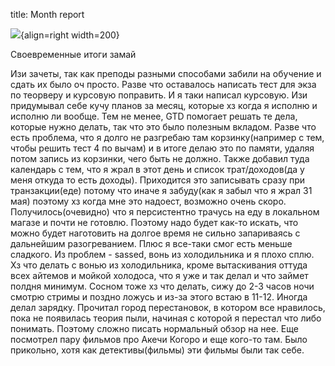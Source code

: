 title: Month report

![](/static/img/1LY1Ky2BFBc.jpg){align=right width=200}

Своевременные итоги замай

Изи зачеты, так как преподы разными способами забили на обучение и сдать их было оч просто. Разве что оставалось написать тест для экза по теорверу и курсовую поправить. И я таки написал курсовую.
Изи придумывал себе кучу планов за месяц, которые хз когда я исполню и исполню ли вообще. Тем не менее, GTD помогает решать те дела, которые нужно делать, так что это было полезным вкладом. Разве что есть проблема, что я долго не разгребаю там корзинку(например с тем, чтобы решить тест 4 по вычам) и в итоге делаю это по памяти, удаляя потом запись из корзинки, чего быть не должно. Также добавил туда календарь с тем, что я жрал в этот день и список трат/доходов(да у меня откуда то есть доходы). Приходится это записывать сразу при транзакции(еде) потому что иначе я забуду(как я забыл что я жрал 31 мая) поэтому хз когда мне это надоест, возможно очень скоро. Получилось(очевидно) что я персистентно трачусь на еду в локальном магазе и почти не готовлю. Поэтому надо будет как-то искать, что можно будет наготовить на долгое время не сильно запариваясь с дальнейшим разогреванием. Плюс я все-таки смог есть меньше сладкого.
Из проблем - sassed, вонь из холодильника и я плохо сплю. Хз что делать с вонью из холодильника, кроме вытаскивания оттуда всех айтемов и мойкой холодоса, что я уже и так делал и что займет полдня минимум. Сосном тоже хз что делать, сижу до 2-3 часов ночи смотрю стримы и поздно ложусь и из-за этого встаю в 11-12.
Иногда делал зарядку. Прочитал город перестановок, в котором все нравилось, пока не появилась теория пыли, начиная с которой я перестал что либо понимать. Поэтому сложно писать нормальный обзор на нее. Еще посмотрел пару фильмов про Акечи Когоро и еще кого-то там. Было прикольно, хотя как детективы(фильмы) эти фильмы были так себе.

